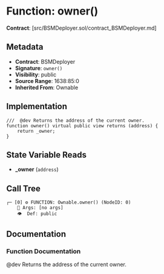 # Function: owner()

**Contract**: [src/BSMDeployer.sol/contract_BSMDeployer.md]

## Metadata

- **Contract**: BSMDeployer
- **Signature**: `owner()`
- **Visibility**: public
- **Source Range**: 1638:85:0
- **Inherited From**: Ownable

## Implementation

```solidity
///  @dev Returns the address of the current owner.
function owner() virtual public view returns (address) {
    return _owner;
}
```

## State Variable Reads

- **_owner** (`address`)

## Call Tree

```
┌─ [0] ⚙️ FUNCTION: Ownable.owner() (NodeID: 0)
    💬 Args: [no args]
    👁️  Def: public
```

## Documentation

### Function Documentation

 @dev Returns the address of the current owner.
